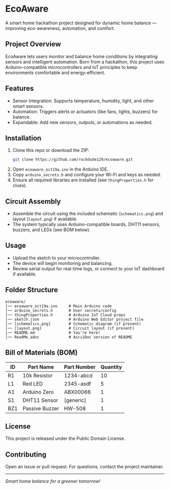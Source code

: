 # EcoAware

A smart home hackathon project designed for dynamic home balance — improving eco-awareness, automation, and comfort.

## Project Overview

EcoAware lets users monitor and balance home conditions by integrating sensors and intelligent automation. Born from a hackathon, this project uses Arduino-compatible microcontrollers and IoT principles to keep environments comfortable and energy-efficient.

## Features

- Sensor Integration: Supports temperature, humidity, light, and other smart sensors.
- Automation: Triggers alerts or actuators (like fans, lights, buzzers) for balance.
- Expandable: Add new sensors, outputs, or automations as needed.

## Installation

1. Clone this repo or download the ZIP:
    ```bash
    git clone https://github.com/rockdude129/ecoaware.git
    ```
2. Open `ecoaware_oct19a.ino` in the Arduino IDE.
3. Copy `arduino_secrets.h` and configure your Wi-Fi and keys as needed.
4. Ensure all required libraries are installed (see `thingProperties.h` for clues).

## Circuit Assembly

- Assemble the circuit using the included schematic (`schematics.png`) and layout (`layout.png`) if available.
- The system typically uses Arduino-compatible boards, DHT11 sensors, buzzers, and LEDs (see BOM below).

## Usage

- Upload the sketch to your microcontroller.
- The device will begin monitoring and balancing.
- Review serial output for real-time logs, or connect to your IoT dashboard if available.

## Folder Structure

```
ecoaware/
│── ecoaware_oct19a.ino     # Main Arduino code
│── arduino_secrets.h       # User secrets/config
│── thingProperties.h       # Arduino IoT Cloud props
│── sketch.json             # Arduino Web Editor project file
│── [schematics.png]        # Schematic diagram (if present)
│── [layout.png]            # Circuit layout (if present)
│── README.md               # You're here!
│── ReadMe.adoc             # AsciiDoc version of README
```

## Bill of Materials (BOM)

| ID  | Part Name        | Part Number  | Quantity |
|-----|------------------|--------------|----------|
| R1  | 10k Resistor     | 1234-abcd    | 10       |
| L1  | Red LED          | 2345-asdf    | 5        |
| A1  | Arduino Zero     | ABX00066     | 1        |
| S1  | DHT11 Sensor     | [generic]    | 1        |
| BZ1 | Passive Buzzer   | HW-508       | 1        |

## License

This project is released under the Public Domain License.

## Contributing

Open an issue or pull request. For questions, contact the project maintainer.

---

_Smart home balance for a greener tomorrow!_
